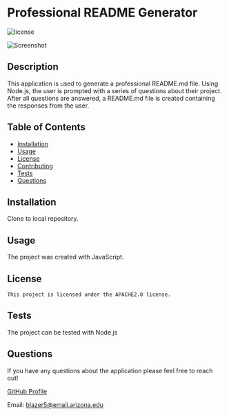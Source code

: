 
  # Professional README Generator 
  ![license](https://img.shields.io/badge/license-APACHE2.0-blue.png)
  
   ![Screenshot](https://user-images.githubusercontent.com/82801290/123565690-93274500-d772-11eb-9c4b-c7de86d960e8.png)

 
  ## Description
  This application is used to generate a professional README.md file.  Using Node.js, the user is prompted with a series of questions about their project.      
  After all questions are answered, a README.md file is created containing the responses from the user. 

  ## Table of Contents
  * [Installation](#installation)
  * [Usage](#usage)
  * [License](#license)
  * [Contributing](#contributing)
  * [Tests](#tests)
  * [Questions](#questions)


  ## Installation
  Clone to local repository.

  ## Usage
  The project was created with JavaScript.

  ## License
    This project is licensed under the APACHE2.0 license.

  ## Tests
  The project can be tested with Node.js

  ## Questions
  
  If you have any questions about the application please feel free to reach out!

  [GitHub Profile](https://github.com/christopherrose10)

  Email: blazer5@email.arizona.edu

